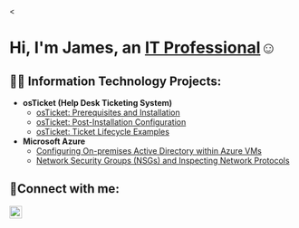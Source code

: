 <<h1>Hi, I'm James, an <a href="https://www.linkedin.com/in/james-davis-40b8122ab">IT Professional</a>☺</h1>

<h2>👨‍💻 Information Technology Projects:</h2>

- <b>osTicket (Help Desk Ticketing System)</b>
  - [osTicket: Prerequisites and Installation](https://github.com/jamstylr/osticket-prereqs)
  - [osTicket: Post-Installation Configuration](https://github.com/jamstylr/post-install-config)
  - [osTicket: Ticket Lifecycle Examples](https://github.com/jamstylr/ticket-lifecycle)
- <b>Microsoft Azure</b>
  - [Configuring On-premises Active Directory within Azure VMs](https://github.com/jamstylr/configure-ad)
  - [Network Security Groups (NSGs) and Inspecting Network Protocols](https://github.com/jamstylr/azure-network-protocols)

<h2>🤳Connect with me:</h2>

[<img align="left" alt="Josh | LinkedIn" width="22px" src="https://cdn.jsdelivr.net/npm/simple-icons@v3/icons/linkedin.svg" />][linkedin]

[linkedin]: https://www.linkedin.com/in/james-davis-40b8122ab
